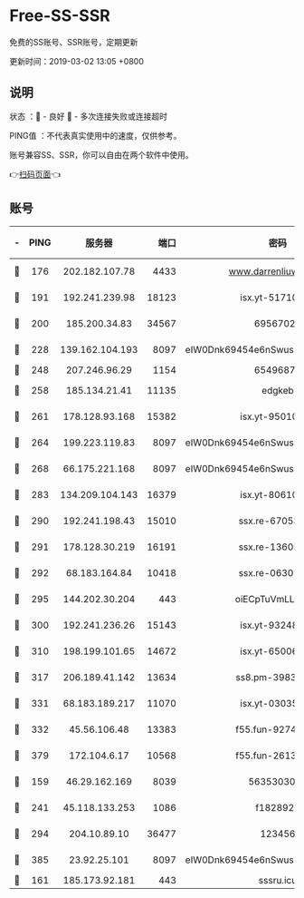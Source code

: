 # Free-SS-SSR

免费的SS账号、SSR账号，定期更新

更新时间：2019-03-02 13:05 +0800

## 说明

状态     ：🙂 - 良好 🙁 - 多次连接失败或连接超时

PING值   ：不代表真实使用中的速度，仅供参考。

账号兼容SS、SSR，你可以自由在两个软件中使用。

👉[扫码页面](https://liesauer.github.io/free-ss-ssr.github.io/)👈

## 账号

|-|PING|服务器|端口|密码|加密方式|区域|
|:----:|:----:|:-----:|-----:|:----:|:----:|:----:|
|🙂|176|202.182.107.78|4433|www.darrenliuwei.com|aes-256-cfb|JP|
|🙂|191|192.241.239.98|18123|isx.yt-51710833|aes-256-cfb|US|
|🙂|200|185.200.34.83|34567|69567020|aes-256-cfb|US|
|🙂|228|139.162.104.193|8097|eIW0Dnk69454e6nSwuspv9DmS201tQ0D|aes-256-cfb|JP|
|🙂|248|207.246.96.29|1154|65496879|chacha20|US|
|🙂|258|185.134.21.41|11135|edgkeb|aes-256-cfb|GB|
|🙂|261|178.128.93.168|15382|isx.yt-95010509|aes-256-cfb|SG|
|🙂|264|199.223.119.83|8097|eIW0Dnk69454e6nSwuspv9DmS201tQ0D|aes-256-cfb|US|
|🙂|268|66.175.221.168|8097|eIW0Dnk69454e6nSwuspv9DmS201tQ0D|aes-256-cfb|US|
|🙂|283|134.209.104.143|16379|isx.yt-80610954|aes-256-cfb|SG|
|🙂|290|192.241.198.43|15010|ssx.re-67053093|aes-256-cfb|US|
|🙂|291|178.128.30.219|16191|ssx.re-13605619|aes-256-cfb|SG|
|🙂|292|68.183.164.84|10418|ssx.re-06301743|aes-256-cfb|US|
|🙂|295|144.202.30.204|443|oiECpTuVmLLxk4Ts|aes-256-cfb|US|
|🙂|300|192.241.236.26|15143|isx.yt-93248002|aes-256-cfb|US|
|🙂|310|198.199.101.65|14672|isx.yt-65006109|aes-256-cfb|US|
|🙂|317|206.189.41.142|13634|ss8.pm-39830820|aes-256-cfb|SG|
|🙂|331|68.183.189.217|11070|isx.yt-03035936|aes-256-cfb|SG|
|🙂|332|45.56.106.48|13383|f55.fun-92744438|aes-256-cfb|US|
|🙂|379|172.104.6.17|10568|f55.fun-26137081|aes-256-cfb|US|
|🙂|159|46.29.162.169|8039|5635303003|aes-256-cfb|RU|
|🙂|241|45.118.133.253|1086|f1828920|aes-256-cfb|SG|
|🙂|294|204.10.89.10|36477|123456|aes-256-cfb|US|
|🙂|385|23.92.25.101|8097|eIW0Dnk69454e6nSwuspv9DmS201tQ0D|aes-256-cfb|US|
|🙁|161|185.173.92.181|443|sssru.icu|rc4-md5|RU|
